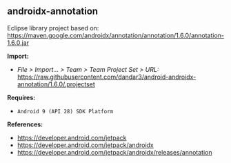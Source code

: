## androidx-annotation

Eclipse library project based on:<br/>
https://maven.google.com/androidx/annotation/annotation/1.6.0/annotation-1.6.0.jar

**Import:**
- _File > Import... > Team > Team Project Set > URL:_<br/>
  https://raw.githubusercontent.com/dandar3/android-androidx-annotation/1.6.0/.projectset

**Requires:**
- `Android 9 (API 28) SDK Platform`

**References:**
- https://developer.android.com/jetpack
- https://developer.android.com/jetpack/androidx
- https://developer.android.com/jetpack/androidx/releases/annotation